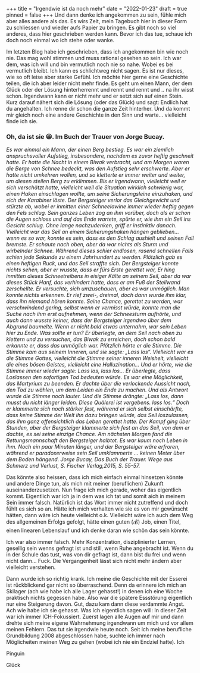 +++
title = "Irgendwie ist da noch mehr"
date = "2022-01-23"
draft = true
pinned = false
+++
Und dann denke ich angekommen zu sein, fühle mich aber alles andere als das. Es wirs Zeit, mein Tagebuch hier in dieser Form zu schliessen und wieder aufs Papier zu bringen. Es gibt noch so viel anderes, dass hier geschrieben werden kann. Bevor ich das tue, schaue ich doch noch einmal wo ich stehe oder wanke. 

Im letzten Blog habe ich geschrieben, dass ich angekommen bin wie noch nie. Das mag wohl stimmen und muss rational gesehen so sein. Ich war dem, was ich will und bin vermutlich noch nie so nahe. Wobei es bei vermutlich bleibt. Ich kann es schlichtweg nicht sagen. Es ist nur dieses, wie so oft leise aber starke Gefühl. Ich möchte hier gerne eine Geschichte teilen, die ich aber leider nicht mehr finde. Es geht um einen Mann, der dem Glück oder der Lösung hinterherrennt und rennt und rennt und .. na ihr wisst schon. Irgendwann kann er nicht mehr und er setzt sich auf einen Stein. Kurz darauf nähert sich die Lösung (oder das Glück) und sagt: Endlich hat du angehalten. Ich renne dir schon die ganze Zeit hinterher. Und da kommt mir gleich noch eine andere Geschichte in den Sinn und warte... vielleicht finde ich sie. 

### Oh, da ist sie 😀. Im Buch der Trauer von Jorge Bucay.

*Es war einmal ein Mann, der einen Berg bestieg. Es war ein ziemlich anspruchsvoller Aufstieg, insbesondere, nachdem es zuvor heftig geschneit hatte. Er hatte die Nacht in einem Biwak verbracht, und am Morgen waren die Berge von Schnee bedeckt, was den Aufstieg sehr erschwerte. Aber er hatte nicht umkehren wollen, und so kletterte er immer weiter und weiter, um diesen steilen Berg zu erklimmen. Bis er irgendwann, vielleicht weil er sich verschätzt hatte, vielleicht weil die Situation wirklich schwierig war, einen Haken einschlagen wollte, um seine Sicherungsleine einzuhaken, und sich der Karabiner löste. Der Bergsteiger verlor das Gleichgewicht und stürzte ab, wobei er inmitten einer Schneelawine immer wieder heftig gegen den Fels schlug. Sein ganzes Leben zog an ihm vorüber, doch als er schon die Augen schloss und auf das Ende wartete, spürte er, wie ihm ein Seil ins Gesicht schlug. Ohne lange nachzudenken, griff er instinktiv danach. Vielleicht war das Seil an einem Sicherungshaken hängen geblieben… wenn es so war, konnte es sein, dass es den Schlag aushielt und seinen Fall bremste. Er schaute nach oben, aber da war nichts als Sturm und wirbelnder Schnee. Während dieses schier endlosen, rasend schnellen Falls schien jede Sekunde zu einem Jahrhundert zu werden. Plötzlich gab es einen heftigen Ruck, und das Seil straffte sich. Der Bergsteiger konnte nichts sehen, aber er wusste, dass er fürs Erste gerettet war, Er hing inmitten dieses Schneetreibens in eisiger Kälte an seinem Seil, aber da war dieses Stück Hanf, das verhindert hatte, dass er am Fuß der Steilwand zerschellte. Er versuchte, sich umzuschauen, aber es war unmöglich. Man konnte nichts erkennen. Er rief zwei-, dreimal, doch dann wurde ihm klar, dass ihn niemand hören konnte. Seine Chance, gerettet zu werden, war verschwindend gering, selbst wenn er vermisst würde, konnte man die Suche nach ihm erst aufnehmen, wenn der Schneesturm aufhörte, und auch dann wusste keiner, dass der Bergsteiger irgendwo über dem Abgrund baumelte. Wenn er nicht bald etwas unternahm, war sein Leben hier zu Ende. Was sollte er tun? Er überlegte, an dem Seil nach oben zu klettern und zu versuchen, das Biwak zu erreichen, doch schon bald erkannte er, dass das unmöglich war. Plötzlich hörte er die Stimme. Die Stimme kam aus seinem Inneren, und sie sagte: „Lass los“. Vielleicht war es die Stimme Gottes, vielleicht die Stimme seiner inneren Weisheit, vielleicht die eines bösen Geistes, vielleicht eine Halluzination… Und er hörte, wie die Stimme immer wieder sagte: Lass los, lass los… Er überlegte, dass Loslassen den sofortigen Tod bedeuten würde. Es war eine Möglichkeit, das Martyrium zu beenden. Er dachte über die verlockende Aussicht nach, den Tod zu wählen, um dem Leiden ein Ende zu machen. Und als Antwort wurde die Stimme noch lauter. Und die Stimme drängte: „Lass los, dann musst du nicht länger leiden. Diese Quälerei ist vergebens. lass los.“ Doch er klammerte sich noch stärker fest, während er sich selbst einschärfte, dass keine Stimme der Welt ihn dazu bringen würde, das Seil loszulassen, das ihm ganz offensichtlich das Leben gerettet hatte. Der Kampf ging über Stunden, aber der Bergsteiger klammerte sich fest an das Seil, von dem er dachte, es sei seine einzige Chance. Am nächsten Morgen fand die Rettungsmannschaft den Bergsteiger halbtot. Es war kaum noch Leben in ihm. Noch ein paar Minuten länger, und der Bergsteiger wäre erfroren, während er paradoxerweise sein Seil umklammerte … keinen Meter über dem Boden hängend. Jorge Bucay, Das Buch der Trauer. Wege aus Schmerz und Verlust, S. Fischer Verlag,2015, S. 55-57.*



Das könnte also heissen, dass ich mich einfach einmal hinsetzen könnte und andere Dinge tun, als mich mit meiner (beruflichen) Zukunft auseinanderzusetzen. Nun frage ich mich gerade, woher das eigentlich kommt. Eigentlich war ich ja in dem was ich tat und somit aich in meinem Sein immer falsch. Natürlich ist das Wort immer nicht zutreffend und doch fühlt es sich so an. Hätte ich mich verhalten wie sie es von mir gewünscht hätten, dann wäre ich heute vielleicht o.k. Vielleicht wäre ich auch dem Weg des allgemeinen Erfolgs gefolgt, hätte einen guten (💰) Job, einen Titel, einen linearen Lebenslauf und ich denke daran wie schön das sein könnte. 

Ich war also immer falsch. Mehr Konzentration, disziplinierter Lernen, gesellig sein wenns gefragt ist und still, wenn Ruhe angebracht ist. Wenn du in der Schule das tust, was von dir gefragt ist, dann bist du frei und wenn nicht dann... Fuck. Die Vergangenheit lässt sich nicht mehr ändern aber vielleicht verstehen. 

Dann wurde ich so richtig krank. Ich meine die Geschichte mit der Esserei ist rückblickend gar nicht so überraschend. Denn da erinnere ich mich an Skilager (ach wie habe ich alle Lager gehasst!) in denen ich eine Woche praktisch nichts gegessen habe. Also war die spätere Essstörung eigentlich nur eine Steigerung davon.  Gut, dazu kam dann diese verdammte Angst. Ach wie habe ich sie gehasst. Was ich eigentlich sagen will: In dieser Zeit war ich immer ICH-Fokussiert. Zuerst lagen alle Augen auf mir und dann drehte sich meine eigene Wahrnehmung irgendwann um mich und vor allem meinen Fehlern. Das tut sie irgendwie heute noch. Seit ich meine berufliche Grundbildung 2008 abgeschlossen habe, suchte ich immer nach Möglicheiten meinen Weg zu gehen (wobei ich nie ein Endziel hatte). Ich





Pinguin



Glück
